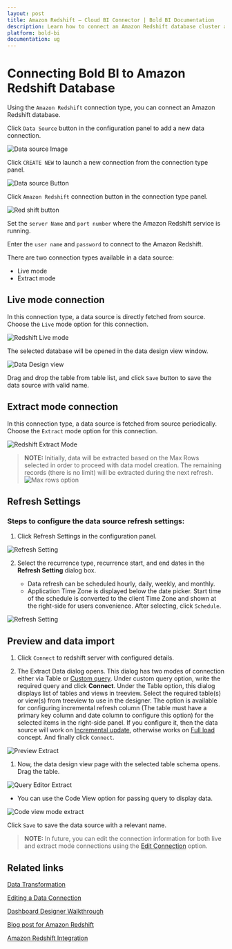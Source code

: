 ```yaml
---
layout: post
title: Amazon Redshift – Cloud BI Connector | Bold BI Documentation
description: Learn how to connect an Amazon Redshift database cluster and read its data into Bold BI Cloud dashboard.
platform: bold-bi
documentation: ug
---
```

   
# Connecting Bold BI to Amazon Redshift Database

Using the `Amazon Redshift` connection type, you can connect an Amazon Redshift database.

Click `Data Source` button in the configuration panel to add a new data connection.

![Data source Image](/static/assets/cloud/working-with-datasource/data-connectors/images/amazon-redshift/datasource.png#width=352px;height=501.51px)

Click `CREATE NEW` to launch a new connection from the connection type panel. 

![Data source Button](/static/assets/cloud/working-with-datasource/data-connectors/images/amazon-redshift/datasourcebutton.png#width=351px;height=504.4px)

Click `Amazon Redshift` connection button in the connection type panel.

![Red shift button](/static/assets/cloud/working-with-datasource/data-connectors/images/amazon-redshift/amazonredshiftbutton.png#width=351px;height=504.06px)

Set the `server Name` and `port number` where the Amazon Redshift service is running.

Enter the `user name` and `password` to connect to the Amazon Redshift.

There are two connection types available in a data source:

* Live mode
* Extract mode

## Live mode connection

In this connection type, a data source is directly fetched from source. Choose the `Live` mode option for this connection.

![Redshift Live mode](/static/assets/cloud/working-with-datasource/data-connectors/images/amazon-redshift/amazonredshiftlivemode.png#width=348px;height=500.95px)
 
The selected database will be opened in the data design view window.

![Data Design view](/static/assets/cloud/working-with-datasource/data-connectors/images/amazon-redshift/datadesignview.png#max-width=100%)

Drag and drop the table from table list, and click `Save` button to save the data source with valid name.

## Extract mode connection

In this connection type, a data source is fetched from source periodically. Choose the `Extract` mode option for this connection.

![Redshift Extract Mode](/static/assets/cloud/working-with-datasource/data-connectors/images/amazon-redshift/amazonredshiftExtractmode.png#width=350px;height=503.92px)

> **NOTE:**  Initially, data will be extracted based on the Max Rows selected in order to proceed with data model creation. The remaining records (there is no limit) will be extracted during the next refresh.  <br /> 
 ![Max rows option](/static/assets/cloud/working-with-datasource/data-connectors/images/amazon-redshift/maxRowOption.png#max-width=60%)	
 
## Refresh Settings

### Steps to configure the data source refresh settings:

1. Click Refresh Settings in the configuration panel.

![Refresh Setting](/static/assets/cloud/working-with-datasource/data-connectors/images/amazon-redshift/amazonredshiftRefreshSetting.png#width=350px;height=503.25px)

2. Select the recurrence type, recurrence start, and end dates in the **Refresh Setting** dialog box.

     * Data refresh can be scheduled hourly, daily, weekly, and monthly.
     * Application Time Zone is displayed below the date picker. Start time of the schedule is converted to the client Time Zone and shown at the right-side for users convenience. After selecting, click `Schedule`.

![Refresh Setting](/static/assets/cloud/working-with-datasource/data-connectors/images/amazon-redshift/RefreshSetting.png#max-width=100%)

## Preview and data import

1. Click `Connect` to redshift server with configured details.

2. The Extract Data dialog opens. This dialog has two modes of connection either via Table or [Custom query](/cloud-bi/faq/working-with-custom-query-extract-mode-in-bold-bi/). Under custom query option, write the required query and click **Connect**.
Under the Table option, this dialog displays list of tables and views in treeview. Select the required table(s) or view(s) from treeview to use in the designer.
The option is available for configuring incremental refresh column (The table must have a primary key column and date column to configure this option) for the selected items in the right-side panel. If you configure it, then the data source will work on [Incremental update](https://help.boldbi.com/cloud-bi/working-with-data-source/data-connectors/sql-data-source/#incremental-update), otherwise works on [Full load ](https://help.boldbi.com/cloud-bi/working-with-data-source/data-connectors/sql-data-source/#full-load) concept. And finally click `Connect`.

![Preview Extract](/static/assets/cloud/working-with-datasource/data-connectors/images/amazon-redshift/PreviewExtract.png#max-width=100%)

1. Now, the data design view page with the selected table schema opens. Drag the table.

![Query Editor Extract](/static/assets/cloud/working-with-datasource/data-connectors/images/amazon-redshift/QueryEditorExtract.png#max-width=100%)

* You can use the Code View option for passing query to display data.

![Code view mode extract](/static/assets/cloud/working-with-datasource/data-connectors/images/amazon-redshift/CodeViewModeExtract.png#max-width=100%)

Click `Save` to save the data source with a relevant name.

> **NOTE:** In future, you can edit the connection information for both live and extract mode connections using the [Edit Connection](/cloud-bi/working-with-data-source/editing-a-data-connection/) option.

## Related links
[Data Transformation](/cloud-bi/working-with-data-source/transforming-data/joining-table/)

[Editing a Data Connection](/cloud-bi/working-with-data-source/editing-a-data-connection/)   

[Dashboard Designer Walkthrough](/cloud-bi/getting-started/quick-start/)

[Blog post for Amazon Redshift](https://www.boldbi.com/blog/unlock-actionable-insights-from-amazon-redshift-data)

[Amazon Redshift Integration](https://www.boldbi.com/integrations/amazon-redshift)